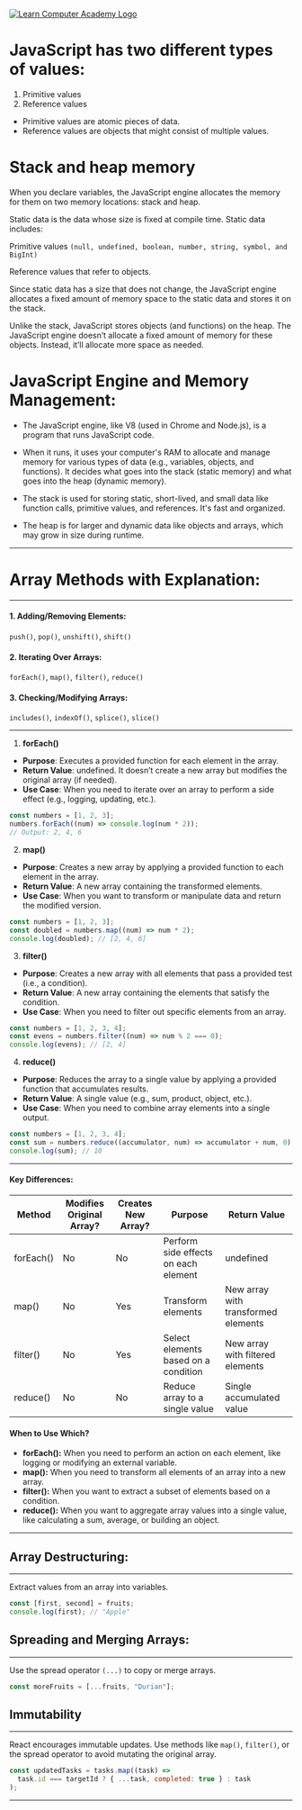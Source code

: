 
[![Learn Computer Academy Logo](https://res.cloudinary.com/learncomputeracademy/images/w_300,h_80,c_scale/f_webp/v1699374132/learncomputer.in/LOGO_sucj8a/LOGO_sucj8a.png)](https://learncomputer.in/)

# JavaScript has two different types of values:

1. Primitive values
2. Reference values

- Primitive values are atomic pieces of data.
- Reference values are objects that might consist of multiple values.

# Stack and heap memory

When you declare variables, the JavaScript engine allocates the memory for them on two memory locations: stack and heap.

Static data is the data whose size is fixed at compile time. Static data includes:

Primitive values `(null, undefined, boolean, number, string, symbol, and BigInt)`

Reference values that refer to objects.

Since static data has a size that does not change, the JavaScript engine allocates a fixed amount of memory space to the static data and stores it on the stack.

Unlike the stack, JavaScript stores objects (and functions) on the heap. The JavaScript engine doesn’t allocate a fixed amount of memory for these objects. Instead, it’ll allocate more space as needed.

# JavaScript Engine and Memory Management:

- The JavaScript engine, like V8 (used in Chrome and Node.js), is a program that runs JavaScript code.

- When it runs, it uses your computer's RAM to allocate and manage memory for various types of data (e.g., variables, objects, and functions). It decides what goes into the stack (static memory) and what goes into the heap (dynamic memory).

- The stack is used for storing static, short-lived, and small data like function calls, primitive values, and references. It's fast and organized.

- The heap is for larger and dynamic data like objects and arrays, which may grow in size during runtime.
---

# Array Methods with Explanation:
---

#### 1. Adding/Removing Elements:
`push()`, `pop()`, `unshift()`, `shift()`

#### 2. Iterating Over Arrays:
`forEach()`, `map()`, `filter()`, `reduce()`

#### 3. Checking/Modifying Arrays:
`includes()`, `indexOf()`, `splice()`, `slice()`

---

1. **forEach()**

- **Purpose**: Executes a provided function for each element in the array.
- **Return Value**: undefined. It doesn’t create a new array but modifies the original array (if needed).
- **Use Case**: When you need to iterate over an array to perform a side effect (e.g., logging, updating, etc.).
```javascript
const numbers = [1, 2, 3];
numbers.forEach((num) => console.log(num * 2));
// Output: 2, 4, 6
```
2. **map()**
- **Purpose**: Creates a new array by applying a provided function to each element in the array.
- **Return Value**: A new array containing the transformed elements.
- **Use Case**: When you want to transform or manipulate data and return the modified version.
```javascript
const numbers = [1, 2, 3];
const doubled = numbers.map((num) => num * 2);
console.log(doubled); // [2, 4, 6]
```
3. **filter()**
- **Purpose**: Creates a new array with all elements that pass a provided test (i.e., a condition).
- **Return Value**: A new array containing the elements that satisfy the condition.
- **Use Case**: When you need to filter out specific elements from an array.
```javascript
const numbers = [1, 2, 3, 4];
const evens = numbers.filter((num) => num % 2 === 0);
console.log(evens); // [2, 4]
```
4. **reduce()**
- **Purpose**: Reduces the array to a single value by applying a provided function that accumulates results.
- **Return Value**: A single value (e.g., sum, product, object, etc.).
- **Use Case**: When you need to combine array elements into a single output.
```javascript
const numbers = [1, 2, 3, 4];
const sum = numbers.reduce((accumulator, num) => accumulator + num, 0);
console.log(sum); // 10
```
---

#### Key Differences:
| Method	| Modifies Original Array?|	Creates New Array? | Purpose | Return Value |
|-----------|-------------------------|--------------------|---------|----------------|
| forEach()	| No | No	| Perform side effects on each element|	undefined
| map()	| No |	Yes | Transform elements | New array with transformed elements
|filter()	|No	|Yes	|Select elements based on a condition	| New array with filtered elements
|reduce()	|No	|No	|Reduce array to a single value	| Single accumulated value

#### When to Use Which?
- **forEach():** When you need to perform an action on each element, like logging or modifying an external variable.
- **map():** When you need to transform all elements of an array into a new array.
- **filter():** When you want to extract a subset of elements based on a condition.
- **reduce():** When you want to aggregate array values into a single value, like calculating a sum, average, or building an object.

---
## Array Destructuring:
---
Extract values from an array into variables.

```javascript
const [first, second] = fruits;
console.log(first); // "Apple"
```

## Spreading and Merging Arrays:
---
Use the spread operator `(...)` to copy or merge arrays.

```javascript
const moreFruits = [...fruits, "Durian"];
```

## Immutability
---
React encourages immutable updates. Use methods like `map()`, `filter()`, or the spread operator to avoid mutating the original array.

```javascript
const updatedTasks = tasks.map((task) =>
  task.id === targetId ? { ...task, completed: true } : task
);
```
---

